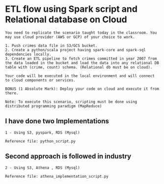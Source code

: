 	
# ETL flow using Spark script and Relational database on Cloud
```
You need to replicate the scenario taught today in the classroom. You may use cloud provider (AWS or GCP) of your choice to work.

1. Push crimes data file in S3/GCS bucket.
2. Create a python/scala project having spark-core and spark-sql dependencies locally.
3. Create an ETL pipeline to fetch crimes committed in year 2007 from the data loaded in the bucket and load the data into any relational DB table with (crime, count) schema. (Relational db must be on cloud).

Your code will be executed in the local environment and will connect to cloud components or services.

BONUS (1 Absolute Mark): Deploy your code on cloud and execute it from there.

Note: To execute this scenario, scripting must be done using distributed programming paradigm (MapReduce)
```

## I have done two Implementations
```
1 - Using S3, pyspark, RDS (Mysql)

Reference file: python_script.py
```
## Second approach is followed in industry
```
2 - Using S3, Athena , RDS (Mysql)

Reference file: athena_implementation_script.py
```
